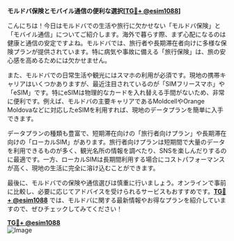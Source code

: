 **モルドバ保険とモバイル通信の便利な選択[[TG💪+ @esim1088](https://t.me/s/esim1088)]**

こんにちは！今日はモルドバでの生活や旅行に欠かせない「モルドバ保険」と「モバイル通信」についてご紹介します。海外で暮らす際、まず心配になるのは健康と通信の安定ですよね。モルドバでは、旅行者や長期滞在者向けに多様な保険プランが提供されています。特に病気や事故に備える「旅行保険」は、旅の安心感を高めるためには欠かせません。

また、モルドバでの日常生活や観光にはスマホの利用が必須です。現地の携帯キャリアはいくつかありますが、最近注目されているのが「SIMフリースマホ」や「eSIM」です。特にeSIMは物理的なカードを入れ替える手間がないため、非常に便利です。例えば、モルドバの主要キャリアであるMoldcellやOrange Moldovaなどに対応したeSIMを利用すれば、現地のデータプランを簡単に入手できます。

データプランの種類も豊富で、短期滞在向けの「旅行者向けプラン」や長期滞在向けの「ローカルSIM」があります。旅行者向けプランは短期間で大量のデータを利用できるものが多く、観光名所の情報を調べたり、SNSを楽しんだりするのに最適です。一方、ローカルSIMは長期間利用する場合にコストパフォーマンスが高く、現地の生活に完全に溶け込むことができます。

最後に、モルドバでの保険や通信選びは慎重に行いましょう。オンラインで事前に比較し、必要に応じてアドバイスを受けられるサービスもおすすめです。**[TG💪+ @esim1088](https://t.me/s/esim1088)** では、モルドバに関する最新情報やお得なプランを紹介していますので、ぜひチェックしてみてください！

**[TG💪+ @esim1088](https://t.me/s/esim1088)**  
![Image](https://i.postimg.cc/Y0z9fWf4/image.png)